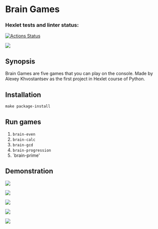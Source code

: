 # Brain Games

### Hexlet tests and linter status:
[![Actions Status](https://github.com/Candamar/python-project-49/workflows/hexlet-check/badge.svg)](https://github.com/Candamar/python-project-49/actions)

<a 
href="https://codeclimate.com/github/Candamar/python-project-49/maintainability"><img 
src="https://api.codeclimate.com/v1/badges/423ad9563d5df8e29473/maintainability" 
/></a>

## Synopsis

Brain Games are five games that you can play on the console. Made by Alexey 
Khvostantsev as the first project in Hexlet course of Python.

## Installation

`make package-install`

## Run games

1. `brain-even`
2. `brain-calc`
3. `brain-gcd`
4. `brain-progression`
5. `brain-prime'

## Demonstration

<a href="https://asciinema.org/a/dNdpaYiYW41OozIh9s8AHYPzo" 
target="_blank"><img 
src="https://asciinema.org/a/dNdpaYiYW41OozIh9s8AHYPzo.svg" /></a>

<a href="https://asciinema.org/a/FWavW3m6jeFlBQgwrNb8OTmCK" 
target="_blank"><img 
src="https://asciinema.org/a/FWavW3m6jeFlBQgwrNb8OTmCK.svg" /></a>

<a href="https://asciinema.org/a/aOkBfvC5ULIMA3X2s2O4WurCO" 
target="_blank"><img 
src="https://asciinema.org/a/aOkBfvC5ULIMA3X2s2O4WurCO.svg" /></a>

<a href="https://asciinema.org/a/h74xIxTkBZuTLroa7sik8t97r" 
target="_blank"><img 
src="https://asciinema.org/a/h74xIxTkBZuTLroa7sik8t97r.svg" /></a>

<a href="https://asciinema.org/a/9UGwgrk7EeFtSp36uEl9HYTZz" 
target="_blank"><img 
src="https://asciinema.org/a/9UGwgrk7EeFtSp36uEl9HYTZz.svg" /></a>
